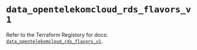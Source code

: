# `data_opentelekomcloud_rds_flavors_v1`

Refer to the Terraform Registory for docs: [`data_opentelekomcloud_rds_flavors_v1`](https://registry.terraform.io/providers/opentelekomcloud/opentelekomcloud/1.35.11/docs/data-sources/rds_flavors_v1).
